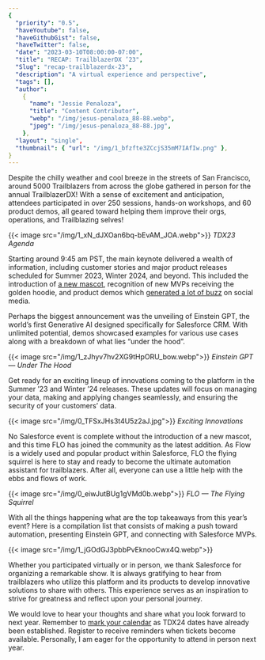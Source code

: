 ```yaml
---
{
  "priority": "0.5",
  "haveYoutube": false,
  "haveGithubGist": false,
  "haveTwitter": false,
  "date": "2023-03-10T08:00:00-07:00",
  "title": "RECAP: TrailblazerDX ’23",
  "Slug": "recap-trailblazerdx-23",
  "description": "A virtual experience and perspective",
  "tags": [],
  "author":
    {
      "name": "Jessie Penaloza",
      "title": "Content Contributor",
      "webp": "/img/jesus-penaloza_88-88.webp",
      "jpeg": "/img/jesus-penaloza_88-88.jpg",
    },
  "layout": "single",
  "thumbnail": { "url": "/img/1_bfzfte3ZCcjS35mM7IAfIw.png" },
}
---
```


Despite the chilly weather and cool breeze in the streets of San Francisco, around 5000 Trailblazers from across the globe gathered in person for the annual TrailblazerDX! With a sense of excitement and anticipation, attendees participated in over 250 sessions, hands-on workshops, and 60 product demos, all geared toward helping them improve their orgs, operations, and Trailblazing selves!

{{< image src="/img/1_xN_dJXOan6bq-bEvAM_JOA.webp">}}
_TDX23 Agenda_

Starting around 9:45 am PST, the main keynote delivered a wealth of information, including customer stories and major product releases scheduled for Summer 2023, Winter 2024, and beyond. This included the introduction of [a new mascot](https://twitter.com/mkpartners/status/1633188603412226048?s=20), recognition of new MVPs receiving the golden hoodie, and product demos which [generated a lot of buzz](https://twitter.com/mkpartners/status/1633171587691327497?s=20) on social media.

Perhaps the biggest announcement was the unveiling of Einstein GPT, the world’s first Generative AI designed specifically for Salesforce CRM. With unlimited potential, demos showcased examples for various use cases along with a breakdown of what lies “under the hood”.

{{< image src="/img/1_zJhyv7hv2XG9tHpORU_bow.webp">}}
_Einstein GPT — Under The Hood_

Get ready for an exciting lineup of innovations coming to the platform in the Summer ’23 and Winter ’24 releases. These updates will focus on managing your data, making and applying changes seamlessly, and ensuring the security of your customers’ data.

{{< image src="/img/0_TFSxJHs3t4U5z2aJ.jpg">}}
_Exciting Innovations_

No Salesforce event is complete without the introduction of a new mascot, and this time FLO has joined the community as the latest addition. As Flow is a widely used and popular product within Salesforce, FLO the flying squirrel is here to stay and ready to become the ultimate automation assistant for trailblazers. After all, everyone can use a little help with the ebbs and flows of work.

{{< image src="/img/0_eiwJutBUg1gVMd0b.webp">}}
_FLO — The Flying Squirrel_

With all the things happening what are the top takeaways from this year’s event? Here is a compilation list that consists of making a push toward automation, presenting Einstein GPT, and connecting with Salesforce MVPs.

{{< image src="/img/1_jGOdGJ3pbbPvEknooCwx4Q.webp">}}

Whether you participated virtually or in person, we thank Salesforce for organizing a remarkable show. It is always gratifying to hear from trailblazers who utilize this platform and its products to develop innovative solutions to share with others. This experience serves as an inspiration to strive for greatness and reflect upon your personal journey.

We would love to hear your thoughts and share what you look forward to next year. Remember to [mark your calendar](https://www.salesforce.com/form/event/tdx24-save-the-date/) as TDX24 dates have already been established. Register to receive reminders when tickets become available. Personally, I am eager for the opportunity to attend in person next year.
